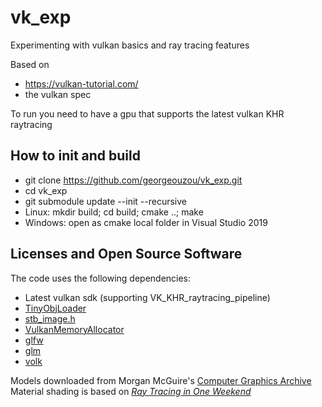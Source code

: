 # vk_exp

Experimenting with vulkan basics and ray tracing features

Based on
- https://vulkan-tutorial.com/ 
- the vulkan spec

To run you need to have a gpu that supports the latest vulkan KHR raytracing

## How to init and build

* git clone https://github.com/georgeouzou/vk_exp.git
* cd vk_exp
* git submodule update --init --recursive
* Linux: mkdir build; cd build; cmake ..; make
* Windows: open as cmake local folder in Visual Studio 2019 

## Licenses and Open Source Software

The code uses the following dependencies:
* Latest vulkan sdk (supporting VK_KHR_raytracing_pipeline)
* [TinyObjLoader](https://github.com/syoyo/tinyobjloader-c/blob/master/README.md)
* [stb_image.h](https://github.com/nothings/stb/blob/master/stb_image.h)
* [VulkanMemoryAllocator](https://github.com/GPUOpen-LibrariesAndSDKs/VulkanMemoryAllocator)
* [glfw](https://github.com/glfw/glfw)
* [glm](https://github.com/g-truc/glm)
* [volk](https://github.com/zeux/volk)

Models downloaded from Morgan McGuire's [Computer Graphics Archive](https://casual-effects.com/data)
Material shading is based on [_Ray Tracing in One Weekend_](https://raytracing.github.io/books/RayTracingInOneWeekend.html)
